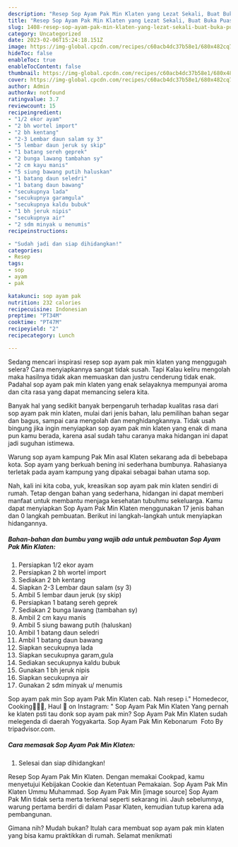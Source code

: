 ```yaml
---
description: "Resep Sop Ayam Pak Min Klaten yang Lezat Sekali, Buat Buka Puasa Sempurna"
title: "Resep Sop Ayam Pak Min Klaten yang Lezat Sekali, Buat Buka Puasa Sempurna"
slug: 1408-resep-sop-ayam-pak-min-klaten-yang-lezat-sekali-buat-buka-puasa-sempurna
category: Uncategorized
date: 2023-02-06T15:24:18.151Z
image: https://img-global.cpcdn.com/recipes/c60acb4dc37b58e1/680x482cq70/sop-ayam-pak-min-klaten-foto-resep-utama.jpg
hideToc: false
enableToc: true
enableTocContent: false
thumbnail: https://img-global.cpcdn.com/recipes/c60acb4dc37b58e1/680x482cq70/sop-ayam-pak-min-klaten-foto-resep-utama.jpg
cover: https://img-global.cpcdn.com/recipes/c60acb4dc37b58e1/680x482cq70/sop-ayam-pak-min-klaten-foto-resep-utama.jpg
author: Admin
authorAv: notfound
ratingvalue: 3.7
reviewcount: 15
recipeingredient:
- "1/2 ekor ayam"
- "2 bh wortel import"
- "2 bh kentang"
- "2-3 Lembar daun salam sy 3"
- "5 lembar daun jeruk sy skip"
- "1 batang sereh geprek"
- "2 bunga lawang tambahan sy"
- "2 cm kayu manis"
- "5 siung bawang putih haluskan"
- "1 batang daun seledri"
- "1 batang daun bawang"
- "secukupnya lada"
- "secukupnya garamgula"
- "secukupnya kaldu bubuk"
- "1 bh jeruk nipis"
- "secukupnya air"
- "2 sdm minyak u menumis"
recipeinstructions:

- "Sudah jadi dan siap dihidangkan!"
categories:
- Resep
tags:
- sop
- ayam
- pak

katakunci: sop ayam pak 
nutrition: 232 calories
recipecuisine: Indonesian
preptime: "PT34M"
cooktime: "PT47M"
recipeyield: "2"
recipecategory: Lunch

---
```



Sedang mencari inspirasi resep sop ayam pak min klaten yang menggugah selera? Cara menyiapkannya sangat tidak susah. Tapi Kalau keliru mengolah maka hasilnya tidak akan memuaskan dan justru cenderung tidak enak. Padahal sop ayam pak min klaten yang enak selayaknya mempunyai aroma dan cita rasa yang dapat memancing selera kita.


Banyak hal yang sedikit banyak berpengaruh terhadap kualitas rasa dari sop ayam pak min klaten, mulai dari jenis bahan, lalu pemilihan bahan segar dan bagus, sampai cara mengolah dan menghidangkannya. Tidak usah bingung jika ingin menyiapkan sop ayam pak min klaten yang enak di mana pun kamu berada, karena asal sudah tahu caranya maka hidangan ini dapat jadi suguhan istimewa.

Warung sop ayam kampung Pak Min asal Klaten sekarang ada di bebebapa kota. Sop ayam yang berkuah bening ini sederhana bumbunya. Rahasianya terletak pada ayam kampung yang dipakai sebagai bahan utama sop.


Nah, kali ini kita coba, yuk, kreasikan sop ayam pak min klaten sendiri di rumah. Tetap dengan bahan yang sederhana, hidangan ini dapat memberi manfaat untuk membantu menjaga kesehatan tubuhmu sekeluarga. Kamu dapat menyiapkan Sop Ayam Pak Min Klaten menggunakan 17 jenis bahan dan 0 langkah pembuatan. Berikut ini langkah-langkah untuk menyiapkan hidangannya.

<!--inarticleads1-->

##### Bahan-bahan dan bumbu yang wajib ada untuk pembuatan Sop Ayam Pak Min Klaten:

1. Persiapkan 1/2 ekor ayam
1. Persiapkan 2 bh wortel import
1. Sediakan 2 bh kentang
1. Siapkan 2-3 Lembar daun salam (sy 3)
1. Ambil 5 lembar daun jeruk (sy skip)
1. Persiapkan 1 batang sereh geprek
1. Sediakan 2 bunga lawang (tambahan sy)
1. Ambil 2 cm kayu manis
1. Ambil 5 siung bawang putih (haluskan)
1. Ambil 1 batang daun seledri
1. Ambil 1 batang daun bawang
1. Siapkan secukupnya lada
1. Siapkan secukupnya garam,gula
1. Sediakan secukupnya kaldu bubuk
1. Gunakan 1 bh jeruk nipis
1. Siapkan secukupnya air
1. Gunakan 2 sdm minyak u/ menumis


Sop ayam pak min Sop ayam Pak Min Klaten cab. Nah resep i.&#34; Homedecor, Cooking👩🏻‍🍳, Haul 🛒 on Instagram: &#34; Sop Ayam Pak Min Klaten Yang pernah ke klaten psti tau donk sop ayam pak min? Sop Ayam Pak Min Klaten sudah melegenda di daerah Yogyakarta. Sop Ayam Pak Min Kebonarum ️ Foto By tripadvisor.com. 

<!--inarticleads2-->

##### Cara memasak Sop Ayam Pak Min Klaten:


1. Selesai dan siap dihidangkan!

Resep Sop Ayam Pak Min Klaten. Dengan memakai Cookpad, kamu menyetujui Kebijakan Cookie dan Ketentuan Pemakaian. Sop Ayam Pak Min Klaten Ummu Muhammad. Sop Ayam Pak Min [image source] Sop Ayam Pak Min tidak serta merta terkenal seperti sekarang ini. Jauh sebelumnya, warung pertama berdiri di dalam Pasar Klaten, kemudian tutup karena ada pembangunan. 

Gimana nih? Mudah bukan? Itulah cara membuat sop ayam pak min klaten yang bisa kamu praktikkan di rumah. Selamat menikmati
